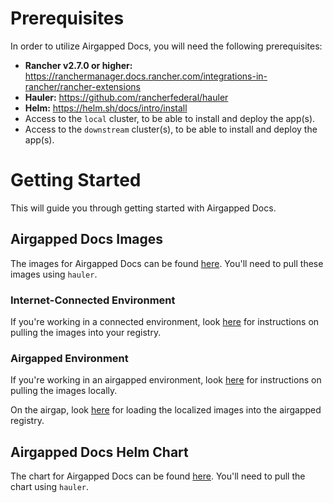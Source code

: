 # Prerequisites

In order to utilize Airgapped Docs, you will need the following prerequisites:

- **Rancher v2.7.0 or higher:** https://ranchermanager.docs.rancher.com/integrations-in-rancher/rancher-extensions
- **Hauler:** https://github.com/rancherfederal/hauler
- **Helm:** https://helm.sh/docs/intro/install
- Access to the `local` cluster, to be able to install and deploy the app(s).
- Access to the `downstream` cluster(s), to be able to install and deploy the app(s).

# Getting Started

This will guide you through getting started with Airgapped Docs.

## Airgapped Docs Images

The images for Airgapped Docs can be found [here](https://rancherfederal.github.io/carbide-docs/docs/registry-docs/downloading-images). You'll need to pull these images using `hauler`.

### Internet-Connected Environment

If you're working in a connected environment, look [here](../registry-docs/copying-images.md) for instructions on pulling the images into your registry.

### Airgapped Environment

If you're working in an airgapped environment, look [here](../registry-docs/downloading-images.md) for instructions on pulling the images locally.

On the airgap, look [here](../registry-docs/loading-images.md) for loading the localized images into the airgapped registry.

## Airgapped Docs Helm Chart

The chart for Airgapped Docs can be found [here](../carbide-charts.md). You'll need to pull the chart using `hauler`.
